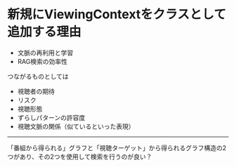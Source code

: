 # 新規にViewingContextをクラスとして追加する理由

* 文脈の再利用と学習
* RAG検索の効率性

つながるものとしては

* 視聴者の期待
* リスク
* 視聴形態
* ずらしパターンの許容度
* 視聴文脈の関係（似ているといった表現）
---

「番組から得られる」グラフと「視聴ターゲット」から得られるグラフ構造の2つがあり、その2つを使用して検索を行うのが良い？

